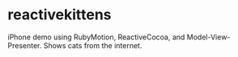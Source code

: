 reactivekittens
===============

iPhone demo using RubyMotion, ReactiveCocoa, and Model-View-Presenter. Shows cats from the internet.
